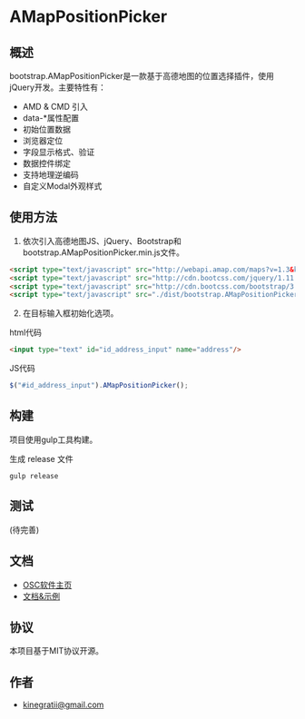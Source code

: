 # AMapPositionPicker

## 概述

bootstrap.AMapPositionPicker是一款基于高德地图的位置选择插件，使用jQuery开发。主要特性有：

- AMD & CMD 引入
- data-*属性配置
- 初始位置数据
- 浏览器定位
- 字段显示格式、验证
- 数据控件绑定
- 支持地理逆编码
- 自定义Modal外观样式

## 使用方法


1. 依次引入高德地图JS、jQuery、Bootstrap和bootstrap.AMapPositionPicker.min.js文件。

```html
<script type="text/javascript" src="http://webapi.amap.com/maps?v=1.3&key=您申请的key值"></script>
<script type="text/javascript" src="http://cdn.bootcss.com/jquery/1.11.1/jquery.min.js"></script>
<script type="text/javascript" src="http://cdn.bootcss.com/bootstrap/3.3.6/js/bootstrap.min.js"></script>
<script type="text/javascript" src="./dist/bootstrap.AMapPositionPicker.min.js"></script>
```

2. 在目标输入框初始化选项。

html代码

```html
<input type="text" id="id_address_input" name="address"/>
```

JS代码

```javascript
$("#id_address_input").AMapPositionPicker();
```

## 构建

项目使用gulp工具构建。

生成 release 文件

```
gulp release
```

## 测试

(待完善)

## 文档

- [OSC软件主页](https://www.oschina.net/p/amappositionpicker)
- [文档&示例](http://kinegratii.oschina.io/bootstrap-amappositionpicker/index.html)

## 协议

本项目基于MIT协议开源。

## 作者

- kinegratii@gmail.com